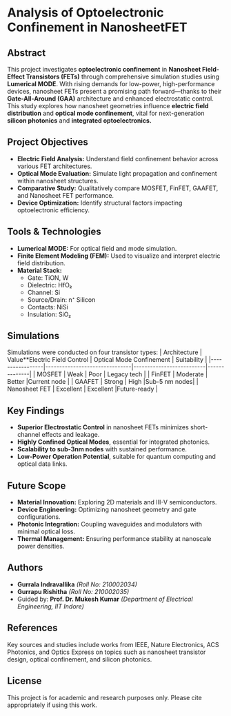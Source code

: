 # Analysis of Optoelectronic Confinement in NanosheetFET
## Abstract
This project investigates **optoelectronic confinement** in **Nanosheet Field-Effect Transistors (FETs)** through comprehensive simulation studies using **Lumerical MODE**. With rising demands for low-power, high-performance devices, nanosheet FETs present a promising path forward—thanks to their **Gate-All-Around (GAA)** architecture and enhanced electrostatic control. This study explores how nanosheet geometries influence **electric field distribution** and **optical mode confinement**, vital for next-generation **silicon photonics** and **integrated optoelectronics.**

## Project Objectives
- **Electric Field Analysis:** Understand field confinement behavior across various FET architectures.
- **Optical Mode Evaluation:** Simulate light propagation and confinement within nanosheet structures.
- **Comparative Study:** Qualitatively compare MOSFET, FinFET, GAAFET, and Nanosheet FET performance.
- **Device Optimization:** Identify structural factors impacting optoelectronic efficiency.

## Tools & Technologies
- **Lumerical MODE:** For optical field and mode simulation.
- **Finite Element Modeling (FEM):** Used to visualize and interpret electric field distribution.
- **Material Stack:**
  - Gate: TiON, W
  - Dielectric: HfO₂
  - Channel: Si
  - Source/Drain: n⁺ Silicon
  - Contacts: NiSi
  - Insulation: SiO₂
  
## Simulations
Simulations were conducted on four transistor types:
| Architecture    | Value**Electric Field Control | Optical Mode Confinement | Suitability  |
|-----------------|-------------------------------|--------------------------|--------------|
| MOSFET          |  Weak                         |          Poor            | Legacy tech  |
| FinFET          |  Moderate                     |          Better          |Current node  |
| GAAFET          |  Strong                       |          High            |Sub-5 nm nodes|
| Nanosheet FET   |  Excellent                    |          Excellent       |Future-ready  |


## Key Findings
- **Superior Electrostatic Control** in nanosheet FETs minimizes short-channel effects and leakage.
- **Highly Confined Optical Modes**, essential for integrated photonics.
- **Scalability to sub-3nm nodes** with sustained performance.
- **Low-Power Operation Potential**, suitable for quantum computing and optical data links.

##  Future Scope
- **Material Innovation:** Exploring 2D materials and III-V semiconductors.
- **Device Engineering:** Optimizing nanosheet geometry and gate configurations.
- **Photonic Integration:** Coupling waveguides and modulators with minimal optical loss.
- **Thermal Management:** Ensuring performance stability at nanoscale power densities.

##  Authors
- **Gurrala Indravallika** _(Roll No: 210002034)_
- **Gurrapu Rishitha** _(Roll No: 210002035)_
- Guided by: **Prof. Dr. Mukesh Kumar** _(Department of Electrical Engineering, IIT Indore)_

## References
Key sources and studies include works from IEEE, Nature Electronics, ACS Photonics, and Optics Express on topics such as nanosheet transistor design, optical confinement, and silicon photonics.

## License
This project is for academic and research purposes only. Please cite appropriately if using this work.

